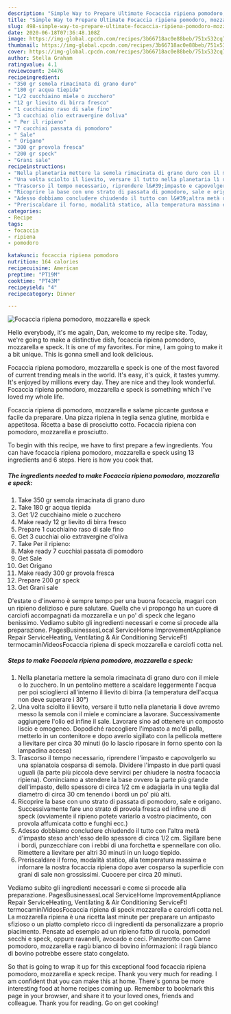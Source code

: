 ```yaml
---
description: "Simple Way to Prepare Ultimate Focaccia ripiena pomodoro, mozzarella e speck"
title: "Simple Way to Prepare Ultimate Focaccia ripiena pomodoro, mozzarella e speck"
slug: 498-simple-way-to-prepare-ultimate-focaccia-ripiena-pomodoro-mozzarella-e-speck
date: 2020-06-18T07:36:48.108Z
image: https://img-global.cpcdn.com/recipes/3b66718ac0e88beb/751x532cq70/focaccia-ripiena-pomodoro-mozzarella-e-speck-recipe-main-photo.jpg
thumbnail: https://img-global.cpcdn.com/recipes/3b66718ac0e88beb/751x532cq70/focaccia-ripiena-pomodoro-mozzarella-e-speck-recipe-main-photo.jpg
cover: https://img-global.cpcdn.com/recipes/3b66718ac0e88beb/751x532cq70/focaccia-ripiena-pomodoro-mozzarella-e-speck-recipe-main-photo.jpg
author: Stella Graham
ratingvalue: 4.1
reviewcount: 24476
recipeingredient:
- "350 gr semola rimacinata di grano duro"
- "180 gr acqua tiepida"
- "1/2 cucchiaino miele o zucchero"
- "12 gr lievito di birra fresco"
- "1 cucchiaino raso di sale fino"
- "3 cucchiai olio extravergine doliva"
- " Per il ripieno"
- "7 cucchiai passata di pomodoro"
- " Sale"
- " Origano"
- "300 gr provola fresca"
- "200 gr speck"
- "Grani sale"
recipeinstructions:
- "Nella planetaria mettere la semola rimacinata di grano duro con il miele o lo zucchero. In un pentolino mettere a scaldare leggermente l&#39;acqua per poi scioglierci all&#39;interno il lievito di birra (la temperatura dell&#39;acqua non deve superare i 30°)"
- "Una volta sciolto il lievito, versare il tutto nella planetaria lì dove avremo messo la semola con il miele e cominciare a lavorare. Successivamente aggiungere l&#39;olio ed infine il sale. Lavorare sino ad ottenere un composto liscio e omogeneo. Dopodiché raccogliere l&#39;impasto a mo&#39;di palla, metterlo in un contenitore e dopo averlo sigillato con la pellicola mettere a lievitare per circa 30 minuti (io lo lascio riposare in forno spento con la lampadina accesa)"
- "Trascorso il tempo necessario, riprendere l&#39;impasto e capovolgerlo su una spianatoia cosparsa di semola. Dividere l&#39;impasto in due parti quasi uguali (la parte più piccola deve servirci per chiudere la nostra focaccia ripiena). Cominciamo a stendere la base ovvero la parte più grande dell&#39;impasto, dello spessore di circa 1/2 cm e adagiarla in una teglia dal diametro di circa 30 cm tenendo i bordi un po&#39; più alti."
- "Ricoprire la base con uno strato di passata di pomodoro, sale e origano. Successivamente fare uno strato di provola fresca ed infine uno di speck (ovviamente il ripieno potete variarlo a vostro piacimento, con provola affumicata cotto e funghi ecc.)"
- "Adesso dobbiamo concludere chiudendo il tutto con l&#39;altra metà d&#39;impasto steso anch&#39;esso dello spessore di circa 1/2 cm. Sigillare bene i bordi, punzecchiare con i rebbi di una forchetta e spennellare con olio. Rimettere a lievitare per altri 30 minuti in un luogo tiepido."
- "Preriscaldare il forno, modalità statico, alla temperatura massima e infornare la nostra focaccia ripiena dopo aver cosparso la superficie con grani di sale non grossissimi. Cuocere per circa 20 minuti."
categories:
- Recipe
tags:
- focaccia
- ripiena
- pomodoro

katakunci: focaccia ripiena pomodoro 
nutrition: 164 calories
recipecuisine: American
preptime: "PT19M"
cooktime: "PT43M"
recipeyield: "4"
recipecategory: Dinner

---
```



![Focaccia ripiena pomodoro, mozzarella e speck](https://img-global.cpcdn.com/recipes/3b66718ac0e88beb/751x532cq70/focaccia-ripiena-pomodoro-mozzarella-e-speck-recipe-main-photo.jpg)

Hello everybody, it's me again, Dan, welcome to my recipe site. Today, we're going to make a distinctive dish, focaccia ripiena pomodoro, mozzarella e speck. It is one of my favorites. For mine, I am going to make it a bit unique. This is gonna smell and look delicious.

Focaccia ripiena pomodoro, mozzarella e speck is one of the most favored of current trending meals in the world. It's easy, it's quick, it tastes yummy. It's enjoyed by millions every day. They are nice and they look wonderful. Focaccia ripiena pomodoro, mozzarella e speck is something which I've loved my whole life.

Focaccia ripiena di pomodoro, mozzarella e salame piccante gustosa e facile da preparare. Una pizza ripiena in teglia senza glutine, morbida e appetitosa. Ricetta a base di prosciutto cotto. Focaccia ripiena con pomodoro, mozzarella e prosciutto.


To begin with this recipe, we have to first prepare a few ingredients. You can have focaccia ripiena pomodoro, mozzarella e speck using 13 ingredients and 6 steps. Here is how you cook that.

<!--inarticleads1-->

##### The ingredients needed to make Focaccia ripiena pomodoro, mozzarella e speck:

1. Take 350 gr semola rimacinata di grano duro
1. Take 180 gr acqua tiepida
1. Get 1/2 cucchiaino miele o zucchero
1. Make ready 12 gr lievito di birra fresco
1. Prepare 1 cucchiaino raso di sale fino
1. Get 3 cucchiai olio extravergine d&#39;oliva
1. Take  Per il ripieno:
1. Make ready 7 cucchiai passata di pomodoro
1. Get  Sale
1. Get  Origano
1. Make ready 300 gr provola fresca
1. Prepare 200 gr speck
1. Get Grani sale


D&#39;estate o d&#39;inverno è sempre tempo per una buona focaccia, magari con un ripieno delizioso e pure salutare. Quella che vi propongo ha un cuore di carciofi accompagnati da mozzarella e un po&#39; di speck che legano benissimo. Vediamo subito gli ingredienti necessari e come si procede alla preparazione. PagesBusinessesLocal ServiceHome ImprovementAppliance Repair ServiceHeating, Ventilating &amp; Air Conditioning ServiceFtl termocaminiVideosFocaccia ripiena di speck mozzarella e carciofi cotta nel. 

<!--inarticleads2-->

##### Steps to make Focaccia ripiena pomodoro, mozzarella e speck:

1. Nella planetaria mettere la semola rimacinata di grano duro con il miele o lo zucchero. In un pentolino mettere a scaldare leggermente l&#39;acqua per poi scioglierci all&#39;interno il lievito di birra (la temperatura dell&#39;acqua non deve superare i 30°)
1. Una volta sciolto il lievito, versare il tutto nella planetaria lì dove avremo messo la semola con il miele e cominciare a lavorare. Successivamente aggiungere l&#39;olio ed infine il sale. Lavorare sino ad ottenere un composto liscio e omogeneo. Dopodiché raccogliere l&#39;impasto a mo&#39;di palla, metterlo in un contenitore e dopo averlo sigillato con la pellicola mettere a lievitare per circa 30 minuti (io lo lascio riposare in forno spento con la lampadina accesa)
1. Trascorso il tempo necessario, riprendere l&#39;impasto e capovolgerlo su una spianatoia cosparsa di semola. Dividere l&#39;impasto in due parti quasi uguali (la parte più piccola deve servirci per chiudere la nostra focaccia ripiena). Cominciamo a stendere la base ovvero la parte più grande dell&#39;impasto, dello spessore di circa 1/2 cm e adagiarla in una teglia dal diametro di circa 30 cm tenendo i bordi un po&#39; più alti.
1. Ricoprire la base con uno strato di passata di pomodoro, sale e origano. Successivamente fare uno strato di provola fresca ed infine uno di speck (ovviamente il ripieno potete variarlo a vostro piacimento, con provola affumicata cotto e funghi ecc.)
1. Adesso dobbiamo concludere chiudendo il tutto con l&#39;altra metà d&#39;impasto steso anch&#39;esso dello spessore di circa 1/2 cm. Sigillare bene i bordi, punzecchiare con i rebbi di una forchetta e spennellare con olio. Rimettere a lievitare per altri 30 minuti in un luogo tiepido.
1. Preriscaldare il forno, modalità statico, alla temperatura massima e infornare la nostra focaccia ripiena dopo aver cosparso la superficie con grani di sale non grossissimi. Cuocere per circa 20 minuti.


Vediamo subito gli ingredienti necessari e come si procede alla preparazione. PagesBusinessesLocal ServiceHome ImprovementAppliance Repair ServiceHeating, Ventilating &amp; Air Conditioning ServiceFtl termocaminiVideosFocaccia ripiena di speck mozzarella e carciofi cotta nel. La mozzarella ripiena è una ricetta last minute per preparare un antipasto sfizioso o un piatto completo ricco di ingredienti da personalizzare a proprio piacimento. Pensate ad esempio ad un ripieno fatto di rucola, pomodori secchi e speck, oppure ravanelli, avocado e ceci. Panzerotto con Carne pomodoro, mozzarella e ragù bianco di bovino informazioni: il ragù bianco di bovino potrebbe essere stato congelato. 

So that is going to wrap it up for this exceptional food focaccia ripiena pomodoro, mozzarella e speck recipe. Thank you very much for reading. I am confident that you can make this at home. There's gonna be more interesting food at home recipes coming up. Remember to bookmark this page in your browser, and share it to your loved ones, friends and colleague. Thank you for reading. Go on get cooking!
